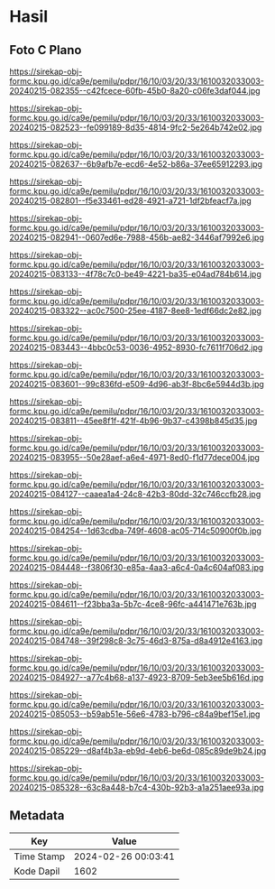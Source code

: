 # Hasil

## Foto C Plano

https://sirekap-obj-formc.kpu.go.id/ca9e/pemilu/pdpr/16/10/03/20/33/1610032033003-20240215-082355--c42fcece-60fb-45b0-8a20-c06fe3daf044.jpg

https://sirekap-obj-formc.kpu.go.id/ca9e/pemilu/pdpr/16/10/03/20/33/1610032033003-20240215-082523--fe099189-8d35-4814-9fc2-5e264b742e02.jpg

https://sirekap-obj-formc.kpu.go.id/ca9e/pemilu/pdpr/16/10/03/20/33/1610032033003-20240215-082637--6b9afb7e-ecd6-4e52-b86a-37ee65912293.jpg

https://sirekap-obj-formc.kpu.go.id/ca9e/pemilu/pdpr/16/10/03/20/33/1610032033003-20240215-082801--f5e33461-ed28-4921-a721-1df2bfeacf7a.jpg

https://sirekap-obj-formc.kpu.go.id/ca9e/pemilu/pdpr/16/10/03/20/33/1610032033003-20240215-082941--0607ed6e-7988-456b-ae82-3446af7992e6.jpg

https://sirekap-obj-formc.kpu.go.id/ca9e/pemilu/pdpr/16/10/03/20/33/1610032033003-20240215-083133--4f78c7c0-be49-4221-ba35-e04ad784b614.jpg

https://sirekap-obj-formc.kpu.go.id/ca9e/pemilu/pdpr/16/10/03/20/33/1610032033003-20240215-083322--ac0c7500-25ee-4187-8ee8-1edf66dc2e82.jpg

https://sirekap-obj-formc.kpu.go.id/ca9e/pemilu/pdpr/16/10/03/20/33/1610032033003-20240215-083443--4bbc0c53-0036-4952-8930-fc7611f706d2.jpg

https://sirekap-obj-formc.kpu.go.id/ca9e/pemilu/pdpr/16/10/03/20/33/1610032033003-20240215-083601--99c836fd-e509-4d96-ab3f-8bc6e5944d3b.jpg

https://sirekap-obj-formc.kpu.go.id/ca9e/pemilu/pdpr/16/10/03/20/33/1610032033003-20240215-083811--45ee8f1f-421f-4b96-9b37-c4398b845d35.jpg

https://sirekap-obj-formc.kpu.go.id/ca9e/pemilu/pdpr/16/10/03/20/33/1610032033003-20240215-083955--50e28aef-a6e4-4971-8ed0-f1d77dece004.jpg

https://sirekap-obj-formc.kpu.go.id/ca9e/pemilu/pdpr/16/10/03/20/33/1610032033003-20240215-084127--caaea1a4-24c8-42b3-80dd-32c746ccfb28.jpg

https://sirekap-obj-formc.kpu.go.id/ca9e/pemilu/pdpr/16/10/03/20/33/1610032033003-20240215-084254--1d63cdba-749f-4608-ac05-714c50900f0b.jpg

https://sirekap-obj-formc.kpu.go.id/ca9e/pemilu/pdpr/16/10/03/20/33/1610032033003-20240215-084448--f3806f30-e85a-4aa3-a6c4-0a4c604af083.jpg

https://sirekap-obj-formc.kpu.go.id/ca9e/pemilu/pdpr/16/10/03/20/33/1610032033003-20240215-084611--f23bba3a-5b7c-4ce8-96fc-a441471e763b.jpg

https://sirekap-obj-formc.kpu.go.id/ca9e/pemilu/pdpr/16/10/03/20/33/1610032033003-20240215-084748--39f298c8-3c75-46d3-875a-d8a4912e4163.jpg

https://sirekap-obj-formc.kpu.go.id/ca9e/pemilu/pdpr/16/10/03/20/33/1610032033003-20240215-084927--a77c4b68-a137-4923-8709-5eb3ee5b616d.jpg

https://sirekap-obj-formc.kpu.go.id/ca9e/pemilu/pdpr/16/10/03/20/33/1610032033003-20240215-085053--b59ab51e-56e6-4783-b796-c84a9bef15e1.jpg

https://sirekap-obj-formc.kpu.go.id/ca9e/pemilu/pdpr/16/10/03/20/33/1610032033003-20240215-085229--d8af4b3a-eb9d-4eb6-be6d-085c89de9b24.jpg

https://sirekap-obj-formc.kpu.go.id/ca9e/pemilu/pdpr/16/10/03/20/33/1610032033003-20240215-085328--63c8a448-b7c4-430b-92b3-a1a251aee93a.jpg


## Metadata

| Key        | Value               |
| ---------- | ------------------- |
| Time Stamp | 2024-02-26 00:03:41 |
| Kode Dapil | 1602                |



